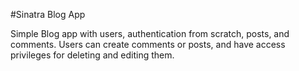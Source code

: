 #Sinatra Blog App 

Simple Blog app with users, authentication from scratch, posts, and comments. 
Users can create comments or posts, and have access privileges for deleting and editing them.
